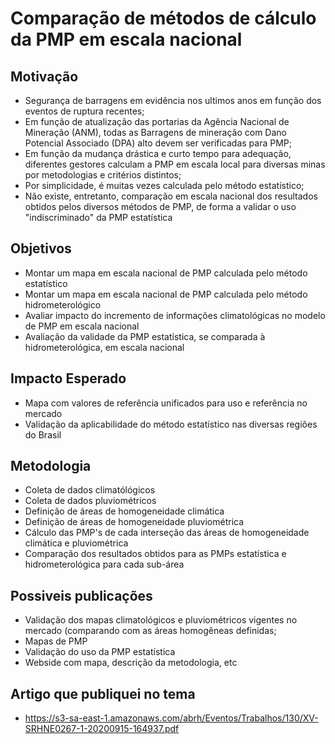 <h1 align="left"> Comparação de métodos de cálculo da PMP em escala nacional  </h1>

## Motivação
 - Segurança de barragens em evidência nos ultimos anos em função dos eventos de ruptura recentes;
 - Em função de atualização das portarias da Agência Nacional de Mineração (ANM), todas as Barragens de mineração com Dano Potencial Associado (DPA) alto devem ser verificadas para PMP; 
 - Em função da mudança drástica e curto tempo para adequação, diferentes gestores calculam a PMP em escala local para diversas minas por metodologias e critérios distintos;
 - Por simplicidade, é muitas vezes calculada pelo método estatístico;
 - Não existe, entretanto, comparação em escala nacional dos resultados obtidos pelos diversos métodos de PMP, de forma a validar o uso "indiscriminado" da PMP estatística

## Objetivos
 - Montar um mapa em escala nacional de PMP calculada pelo método estatístico
 - Montar um mapa em escala nacional de PMP calculada pelo método hidrometerológico
 - Avaliar impacto do incremento de informações climatológicas no modelo de PMP em escala nacional
 - Avaliação da validade da PMP estatística, se comparada à hidrometerológica, em escala nacional

## Impacto Esperado
 - Mapa com valores de referência unificados para uso e referência no mercado
 - Validação da aplicabilidade do método estatístico nas diversas regiões do Brasil

## Metodologia
 - Coleta de dados climatólógicos
 - Coleta de dados pluviométricos
 - Definição de áreas de homogeneidade climática
 - Definição de áreas de homogeneidade pluviométrica
 - Cálculo das PMP's de cada interseção das áreas de homogeneidade climática e pluviométrica
 - Comparação dos resultados obtidos para as PMPs estatística e hidrometerológica para cada sub-área

## Possiveis publicações
 - Validação dos mapas climatológicos e pluviométricos vigentes no mercado (comparando com as áreas homogêneas definidas;
 - Mapas de PMP 
 - Validação do uso da PMP estatística
 - Webside com mapa, descrição da metodologia, etc

## Artigo que publiquei no tema
 - https://s3-sa-east-1.amazonaws.com/abrh/Eventos/Trabalhos/130/XV-SRHNE0267-1-20200915-164937.pdf
